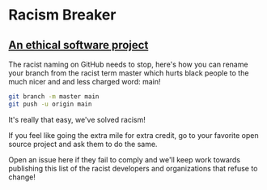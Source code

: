 # Racism Breaker

[An ethical software project](https://ethicalsource.dev)
----

The racist naming on GitHub needs to stop, here's how you can rename your branch from the racist term master which hurts black people to the much nicer and and less charged word: main!

```bash
git branch -m master main
git push -u origin main
```

It's really that easy, we've solved racism!

If you feel like going the extra mile for extra credit, go to your favorite open source project and ask them to do the same.

Open an issue here if they fail to comply and we'll keep work towards publishing this list of the racist developers and organizations that refuse to change!

